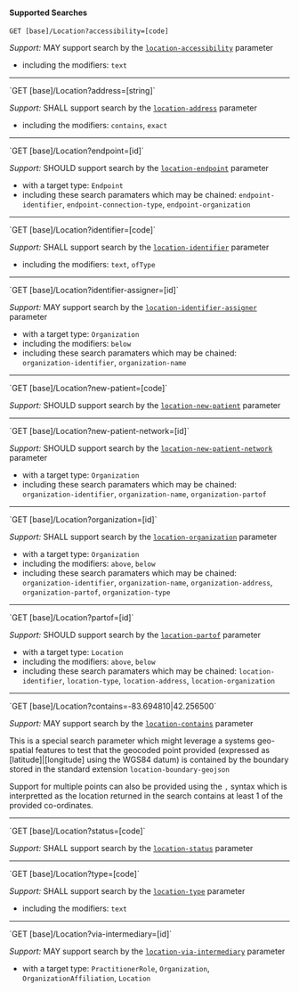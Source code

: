 #### Supported Searches

`GET [base]/Location?accessibility=[code]`

*Support:* MAY support search by the [`location-accessibility`](SearchParameter-searchparameter-location-accessibility.html) parameter
   - including the modifiers:  `text`
<hr />
`GET [base]/Location?address=[string]`

*Support:* SHALL support search by the [`location-address`](SearchParameter-searchparameter-location-address.html) parameter  
   - including the modifiers:  `contains`, `exact`
<hr />
`GET [base]/Location?endpoint=[id]`

*Support:* SHOULD support search by the [`location-endpoint`](SearchParameter-searchparameter-location-endpoint.html) parameter
   - with a target type:  `Endpoint`
   - including these search paramaters which may be chained:  `endpoint-identifier`, `endpoint-connection-type`, `endpoint-organization`
<hr />
`GET [base]/Location?identifier=[code]`

*Support:* SHALL support search by the [`location-identifier`](SearchParameter-searchparameter-location-identifier.html) parameter  
   - including the modifiers:  `text`, `ofType`
<hr />
`GET [base]/Location?identifier-assigner=[id]`

*Support:* MAY support search by the [`location-identifier-assigner`](SearchParameter-searchparameter-location-identifier-assigner.html) parameter
   - with a target type:  `Organization`
   - including the modifiers:  `below`  
   - including these search paramaters which may be chained:  `organization-identifier`, `organization-name`
<hr />
`GET [base]/Location?new-patient=[code]`

*Support:* SHOULD support search by the [`location-new-patient`](SearchParameter-searchparameter-location-new-patient.html) parameter     
<hr />
`GET [base]/Location?new-patient-network=[id]`

*Support:* SHOULD support search by the [`location-new-patient-network`](SearchParameter-searchparameter-location-new-patient-network.html) parameter
   - with a target type:  `Organization`   
   - including these search paramaters which may be chained:  `organization-identifier`, `organization-name`, `organization-partof`
<hr />
`GET [base]/Location?organization=[id]`

*Support:* SHALL support search by the [`location-organization`](SearchParameter-searchparameter-location-organization.html) parameter
   - with a target type:  `Organization`
   - including the modifiers:  `above`, `below`  
   - including these search paramaters which may be chained:  `organization-identifier`, `organization-name`, `organization-address`, `organization-partof`, `organization-type`
<hr />
`GET [base]/Location?partof=[id]`

*Support:* SHOULD support search by the [`location-partof`](SearchParameter-searchparameter-location-partof.html) parameter
   - with a target type:  `Location`
   - including the modifiers:  `above`, `below`  
   - including these search paramaters which may be chained:  `location-identifier`, `location-type`, `location-address`, `location-organization`
<hr />
`GET [base]/Location?contains=-83.694810|42.256500`

*Support:* MAY support search by the [`location-contains`](SearchParameter-searchparameter-location-contains.html) parameter   

This is a special search parameter which might leverage a systems geo-spatial
features to test that the geocoded point provided 
(expressed as [latitude]|[longitude] using the WGS84 datum)
is contained by the boundary stored in the standard extension `location-boundary-geojson`

Support for multiple points can also be provided using the `,` syntax which
is interpretted as the location returned in the search contains at least 1 of the
provided co-ordinates.

<hr />
`GET [base]/Location?status=[code]`

*Support:* SHALL support search by the [`location-status`](SearchParameter-searchparameter-location-status.html) parameter
<hr />
`GET [base]/Location?type=[code]`

*Support:* SHALL support search by the [`location-type`](SearchParameter-searchparameter-location-type.html) parameter  
   - including the modifiers:  `text`   
<hr />
`GET [base]/Location?via-intermediary=[id]`

*Support:* MAY support search by the [`location-via-intermediary`](SearchParameter-searchparameter-location-via-intermediary.html) parameter
   - with a target type:  `PractitionerRole`, `Organization`, `OrganizationAffiliation`, `Location`    
